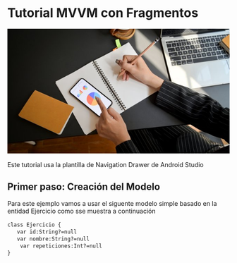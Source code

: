 # Tutorial MVVM con Fragmentos
![person-writing-on-white-paper-3815585](app/src/main/res/mipmap-hdpi/person-writing-on-white-paper-3815585.png)

Este tutorial usa la plantilla de Navigation Drawer de Android Studio

## Primer paso: Creación del Modelo
Para este ejemplo vamos a usar el siguente  modelo simple basado en la entidad Ejercicio como sse muestra a continuación

````
class Ejercicio {
   var id:String?=null
   var nombre:String?=null 
    var repeticiones:Int?=null
}
````